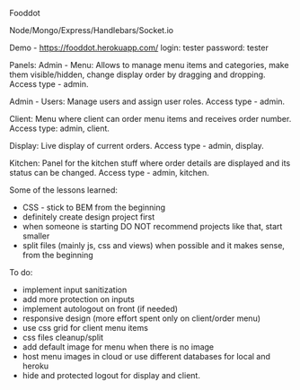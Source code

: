Fooddot

Node/Mongo/Express/Handlebars/Socket.io

Demo - https://fooddot.herokuapp.com/ login: tester password: tester

Panels:
Admin - Menu: Allows to manage menu items and categories, make them visible/hidden, change display order by dragging and dropping. Access type - admin.

Admin - Users: Manage users and assign user roles. Access type - admin.

Client: Menu where client can order menu items and receives order number. Access type: admin, client.

Display: Live display of current orders. Access type - admin, display.

Kitchen: Panel for the kitchen stuff where order details are displayed and its status can be changed. Access type - admin, kitchen.

Some of the lessons learned:
- CSS - stick to BEM from the beginning
- definitely create design project first
- when someone is starting DO NOT recommend projects like that, start smaller
- split files (mainly js, css and views) when possible and it makes sense, from the beginning

To do:
- implement input sanitization
- add more protection on inputs
- implement autologout on front (if needed)
- responsive design (more effort spent only on client/order menu)
- use css grid for client menu items
- css files cleanup/split
- add default image for menu when there is no image
- host menu images in cloud or use different databases for local and heroku
- hide and protected logout for display and client.

